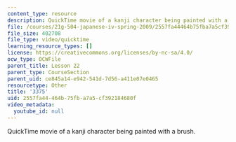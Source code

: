 ```yaml
---
content_type: resource
description: QuickTime movie of a kanji character being painted with a brush.
file: /courses/21g-504-japanese-iv-spring-2009/2557fa44464b75fba7a5cf392184680f_3375.mov
file_size: 402708
file_type: video/quicktime
learning_resource_types: []
license: https://creativecommons.org/licenses/by-nc-sa/4.0/
ocw_type: OCWFile
parent_title: Lesson 22
parent_type: CourseSection
parent_uid: ce845a14-e942-541d-7d56-a411e07e0465
resourcetype: Other
title: '3375'
uid: 2557fa44-464b-75fb-a7a5-cf392184680f
video_metadata:
  youtube_id: null
---
```

QuickTime movie of a kanji character being painted with a brush.